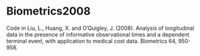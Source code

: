 # Biometrics2008
Code in Liu, L., Huang, X. and O’Quigley, J. (2008). Analysis of longitudinal data in the presence of informative observational times and a dependent terminal event, with application to medical cost data. Biometrics 64, 950-958.
